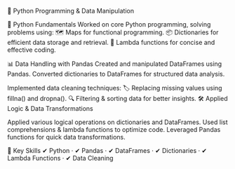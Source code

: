 🐍 Python Programming & Data Manipulation

🔹 Python Fundamentals
Worked on core Python programming, solving problems using:
🗺 Maps for functional programming.
📦 Dictionaries for efficient data storage and retrieval.
🔄 Lambda functions for concise and effective coding.

📊 Data Handling with Pandas
Created and manipulated DataFrames using Pandas.
Converted dictionaries to DataFrames for structured data analysis.

Implemented data cleaning techniques:
🏷 Replacing missing values using fillna() and dropna().
🔍 Filtering & sorting data for better insights.
🛠 Applied Logic & Data Transformations

Applied various logical operations on dictionaries and DataFrames.
Used list comprehensions & lambda functions to optimize code.
Leveraged Pandas functions for quick data transformations.

🚀 Key Skills
✔ Python · ✔ Pandas · ✔ DataFrames · ✔ Dictionaries · ✔ Lambda Functions · ✔ Data Cleaning


